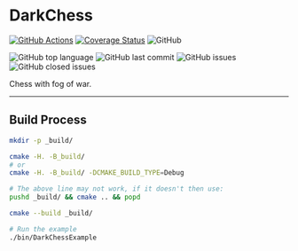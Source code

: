 # DarkChess

[![GitHub Actions](https://img.shields.io/endpoint.svg?url=https://actions-badge.atrox.dev/MarkTuddenham/DarkChess/badge&label=build&logo=none)](https://actions-badge.atrox.dev/MarkTuddenham/DarkChess/goto)
[![Coverage Status](https://coveralls.io/repos/github/MarkTuddenham/DarkChess/badge.svg?branch=master)](https://coveralls.io/github/MarkTuddenham/DarkChess?branch=master)
![GitHub](https://img.shields.io/github/license/marktuddenham/DarkChess.svg)

![GitHub top language](https://img.shields.io/github/languages/top/marktuddenham/DarkChess.svg)
![GitHub last commit](https://img.shields.io/github/last-commit/marktuddenham/DarkChess.svg)
![GitHub issues](https://img.shields.io/github/issues/marktuddenham/DarkChess.svg)
![GitHub closed issues](https://img.shields.io/github/issues-closed/marktuddenham/DarkChess.svg)

Chess with fog of war.

---

## Build Process

```bash
mkdir -p _build/

cmake -H. -B_build/
# or
cmake -H. -B_build/ -DCMAKE_BUILD_TYPE=Debug

# The above line may not work, if it doesn't then use:
pushd _build/ && cmake .. && popd

cmake --build _build/

# Run the example
./bin/DarkChessExample
```
